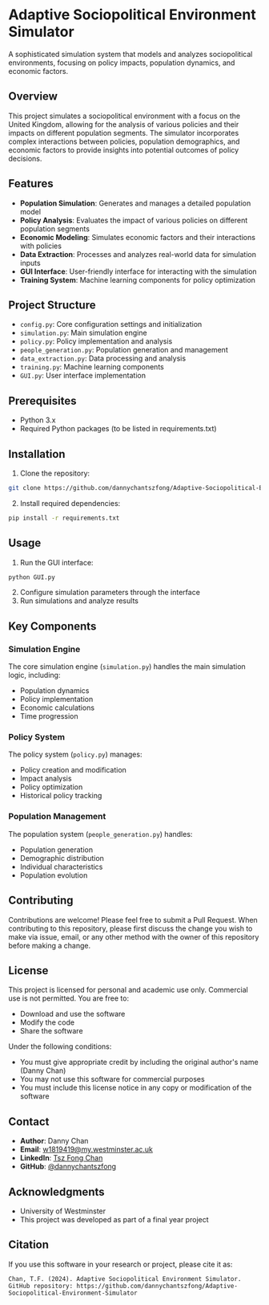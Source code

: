 # Adaptive Sociopolitical Environment Simulator

A sophisticated simulation system that models and analyzes sociopolitical environments, focusing on policy impacts, population dynamics, and economic factors.

## Overview

This project simulates a sociopolitical environment with a focus on the United Kingdom, allowing for the analysis of various policies and their impacts on different population segments. The simulator incorporates complex interactions between policies, population demographics, and economic factors to provide insights into potential outcomes of policy decisions.

## Features

- **Population Simulation**: Generates and manages a detailed population model
- **Policy Analysis**: Evaluates the impact of various policies on different population segments
- **Economic Modeling**: Simulates economic factors and their interactions with policies
- **Data Extraction**: Processes and analyzes real-world data for simulation inputs
- **GUI Interface**: User-friendly interface for interacting with the simulation
- **Training System**: Machine learning components for policy optimization

## Project Structure

- `config.py`: Core configuration settings and initialization
- `simulation.py`: Main simulation engine
- `policy.py`: Policy implementation and analysis
- `people_generation.py`: Population generation and management
- `data_extraction.py`: Data processing and analysis
- `training.py`: Machine learning components
- `GUI.py`: User interface implementation

## Prerequisites

- Python 3.x
- Required Python packages (to be listed in requirements.txt)

## Installation

1. Clone the repository:
```bash
git clone https://github.com/dannychantszfong/Adaptive-Sociopolitical-Environment-Simulator.git
```

2. Install required dependencies:
```bash
pip install -r requirements.txt
```

## Usage

1. Run the GUI interface:
```bash
python GUI.py
```

2. Configure simulation parameters through the interface
3. Run simulations and analyze results

## Key Components

### Simulation Engine
The core simulation engine (`simulation.py`) handles the main simulation logic, including:
- Population dynamics
- Policy implementation
- Economic calculations
- Time progression

### Policy System
The policy system (`policy.py`) manages:
- Policy creation and modification
- Impact analysis
- Policy optimization
- Historical policy tracking

### Population Management
The population system (`people_generation.py`) handles:
- Population generation
- Demographic distribution
- Individual characteristics
- Population evolution

## Contributing

Contributions are welcome! Please feel free to submit a Pull Request. When contributing to this repository, please first discuss the change you wish to make via issue, email, or any other method with the owner of this repository before making a change.

## License

This project is licensed for personal and academic use only. Commercial use is not permitted. You are free to:
- Download and use the software
- Modify the code
- Share the software

Under the following conditions:
- You must give appropriate credit by including the original author's name (Danny Chan)
- You may not use this software for commercial purposes
- You must include this license notice in any copy or modification of the software

## Contact

- **Author**: Danny Chan
- **Email**: w1819419@my.westminster.ac.uk
- **LinkedIn**: [Tsz Fong Chan](https://www.linkedin.com/in/tsz-fong-chan-7201b7269/)
- **GitHub**: [@dannychantszfong](https://github.com/dannychantszfong)

## Acknowledgments

- University of Westminster
- This project was developed as part of a final year project

## Citation

If you use this software in your research or project, please cite it as:

```
Chan, T.F. (2024). Adaptive Sociopolitical Environment Simulator. 
GitHub repository: https://github.com/dannychantszfong/Adaptive-Sociopolitical-Environment-Simulator
``` 